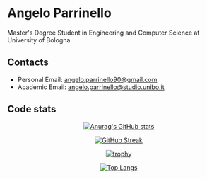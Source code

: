 # Angelo Parrinello

Master's Degree Student in Engineering and Computer Science at University of Bologna.

## Contacts

 - Personal Email: angelo.parrinello90@gmail.com
 - Academic Email: angelo.parrinello@studio.unibo.it

## Code stats

<div align="center">
  
 [![Anurag's GitHub stats](https://github-readme-stats.vercel.app/api?username=AngeloParrinello)](https://github.com/anuraghazra/github-readme-stats)
 
 [![GitHub Streak](http://github-readme-streak-stats.herokuapp.com?user=AngeloParrinello&date_format=j%20M%5B%20Y%5D)](https://git.io/streak-stats)
 
 [![trophy](https://github-profile-trophy.vercel.app/?username=AngeloParrinello&row=2&column=4&margin-w=15&margin-h=15)](https://github.com/ryo-ma/github-profile-trophy)
  
 [![Top Langs](https://github-readme-stats.vercel.app/api/top-langs/?username=AngeloParrinello&langs_count=8&layout=compact&hide=html,css,scss,jupyter%20notebook)](https://github.com/anuraghazra/github-readme-stats)
  
</div>
